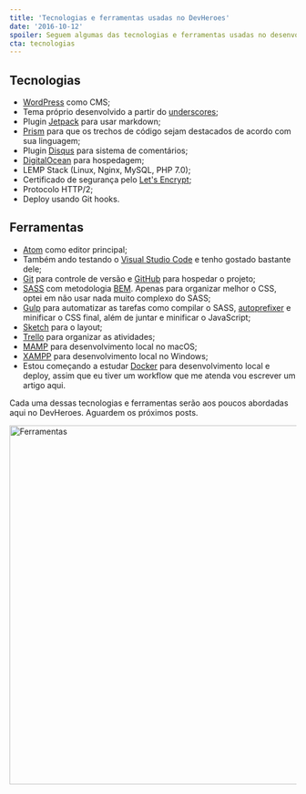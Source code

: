 ```yaml
---
title: 'Tecnologias e ferramentas usadas no DevHeroes'
date: '2016-10-12'
spoiler: Seguem algumas das tecnologias e ferramentas usadas no desenvolvimento do DevHeroes. Para quem, assim como eu, gosta de saber esses detalhes.
cta: tecnologias
---
```


## Tecnologias

- [WordPress](https://br.wordpress.org/) como CMS;
- Tema próprio desenvolvido a partir do [underscores](http://underscores.me/);
- Plugin [Jetpack](https://br.wordpress.org/plugins/jetpack/) para usar markdown;
- [Prism](http://prismjs.com/) para que os trechos de código sejam destacados de acordo com sua linguagem;
- Plugin [Disqus](https://br.wordpress.org/plugins/disqus-comment-system/) para sistema de comentários;
- [DigitalOcean](https://www.digitalocean.com/) para hospedagem;
- LEMP Stack (Linux, Nginx, MySQL, PHP 7.0);
- Certificado de segurança pelo [Let's Encrypt](https://letsencrypt.org/);
- Protocolo HTTP/2;
- Deploy usando Git hooks.

## Ferramentas

- [Atom](https://atom.io/) como editor principal;
- Também ando testando o [Visual Studio Code](https://code.visualstudio.com/) e tenho gostado bastante dele;
- [Git](https://git-scm.com/) para controle de versão e [GitHub](https://github.com/) para hospedar o projeto;
- [SASS](http://sass-lang.com/) com metodologia [BEM](http://getbem.com/introduction/). Apenas para organizar melhor o CSS, optei em não usar nada muito complexo do SASS;
- [Gulp](http://gulpjs.com/) para automatizar as tarefas como compilar o SASS, [autoprefixer](https://github.com/postcss/autoprefixer) e minificar o CSS final, além de juntar e minificar o JavaScript;
- [Sketch](https://www.sketchapp.com/) para o layout;
- [Trello](https://trello.com/) para organizar as atividades;
- [MAMP](https://www.mamp.info/en/) para desenvolvimento local no macOS;
- [XAMPP](https://www.apachefriends.org/pt_br/index.html) para desenvolvimento local no Windows;
- Estou começando a estudar [Docker](https://www.docker.com/) para desenvolvimento local e deploy, assim que eu tiver um workflow que me atenda vou escrever um artigo aqui.

Cada uma dessas tecnologias e ferramentas serão aos poucos abordadas aqui no DevHeroes. Aguardem os próximos posts.

<img src="https://devheroes.io/wp-content/uploads/2016/10/tools_destaque.jpg" alt="Ferramentas" width="1200" height="630" class="alignnone size-full wp-image-93" />
